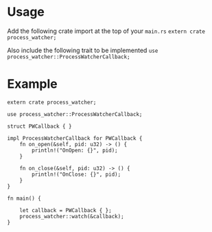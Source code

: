 # Usage
Add the following crate import at the top of your ```main.rs```
```extern crate process_watcher;```

Also include the following trait to be implemented
```use process_watcher::ProcessWatcherCallback;```

# Example
```
extern crate process_watcher;

use process_watcher::ProcessWatcherCallback;

struct PWCallback { }

impl ProcessWatcherCallback for PWCallback {
	fn on_open(&self, pid: u32) -> () {
		println!("OnOpen: {}", pid);
	}

	fn on_close(&self, pid: u32) -> () {
		println!("OnClose: {}", pid);
	}
}

fn main() {

	let callback = PWCallback { };
	process_watcher::watch(&callback);
}
```
